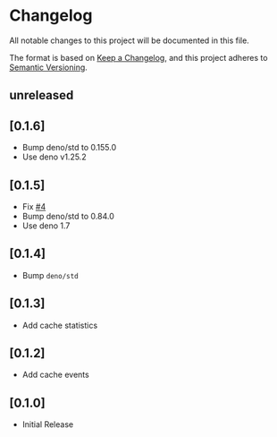 # Changelog

All notable changes to this project will be documented in this file.

The format is based on [Keep a Changelog](https://keepachangelog.com/en/1.0.0/),
and this project adheres to
[Semantic Versioning](https://semver.org/spec/v2.0.0.html).

## unreleased

## [0.1.6]

- Bump deno/std to 0.155.0
- Use deno v1.25.2

## [0.1.5]

- Fix [#4](https://github.com/velo-org/velo/issues/4)
- Bump deno/std to 0.84.0
- Use deno 1.7

## [0.1.4]

- Bump `deno/std`

## [0.1.3]

- Add cache statistics

## [0.1.2]

- Add cache events

## [0.1.0]

- Initial Release

